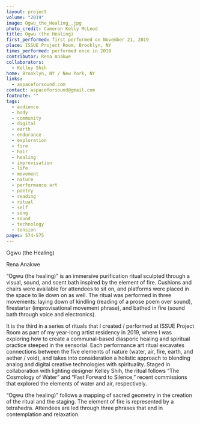 ```yaml
---
layout: project
volume: "2019"
image: Ogwu_the_Healing_.jpg
photo_credit: Cameron Kelly McLeod
title: Ogwu (the Healing)
first_performed: first performed on November 21, 2019
place: ISSUE Project Room, Brooklyn, NY
times_performed: performed once in 2019
contributor: Rena Anakwe
collaborators:
  - Kelley Shih
home: Brooklyn, NY / New York, NY
links:
  - aspaceforsound.com
contact: aspaceforsound@gmail.com
footnote: ""
tags:
  - audience
  - body
  - community
  - digital
  - earth
  - endurance
  - exploration
  - fire
  - hair
  - healing
  - improvisation
  - life
  - movement
  - nature
  - performance art
  - poetry
  - reading
  - ritual
  - self
  - song
  - sound
  - technology
  - tension
pages: 574-575
---
```


Ogwu (the Healing)

Rena Anakwe

“Ogwu (the healing)” is an immersive purification ritual sculpted through a visual, sound, and scent bath inspired by the element of fire. Cushions and chairs were available for attendees to sit on, and platforms were placed in the space to lie down on as well. The ritual was performed in three movements: laying down of kindling (reading of a prose poem over sound), firestarter (improvisational movement phrase), and bathed in fire (sound bath through voice and electronics).

It is the third in a series of rituals that I created / performed at ISSUE Project Room as part of my year-long artist residency in 2019, where I was exploring how to create a communal-based diasporic healing and spiritual practice steeped in the sensorial. Each performance art ritual excavates connections between the five elements of nature (water, air, fire, earth, and aether / void), and takes into consideration a holistic approach to blending analog and digital creative technologies with spirituality. Staged in collaboration with lighting designer Kelley Shih, the ritual follows “The Cosmology of Water” and “Fast Forward to Silence,” recent commissions that explored the elements of water and air, respectively.

“Ogwu (the healing)” follows a mapping of sacred geometry in the creation of the ritual and the staging. The element of fire is represented by a tetrahedra. Attendees are led through three phrases that end in contemplation and relaxation.
